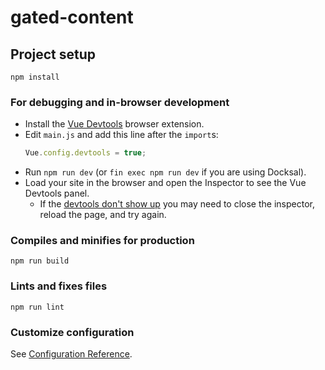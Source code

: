 # gated-content

## Project setup
```
npm install
```

### For debugging and in-browser development

- Install the [Vue Devtools](https://devtools.vuejs.org/guide/installation.html) browser extension.
- Edit `main.js` and add this line after the `import`s:
  ```js
  Vue.config.devtools = true;
  ```
- Run `npm run dev` (or `fin exec npm run dev` if you are using Docksal).
- Load your site in the browser and open the Inspector to see the Vue Devtools panel.
  - If the [devtools don't show up](https://devtools.vuejs.org/guide/faq.html#the-vue-devtools-don-t-show-up) you may need to close the inspector, reload the page, and try again.

### Compiles and minifies for production
```
npm run build
```

### Lints and fixes files
```
npm run lint
```

### Customize configuration
See [Configuration Reference](https://cli.vuejs.org/config/).
